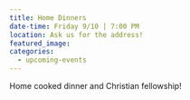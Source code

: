 ```yaml
---
title: Home Dinners
date-time: Friday 9/10 | 7:00 PM
location: Ask us for the address!
featured_image:
categories:
  - upcoming-events
---
```

Home cooked dinner and Christian fellowship\!
